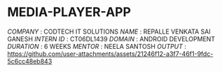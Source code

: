 # MEDIA-PLAYER-APP
*COMPANY* : CODTECH IT SOLUTIONS 
*NAME* : REPALLE VENKATA SAI GANESH
*INTERN ID* : CT06DL1439
*DOMAIN* : ANDROID DEVELOPMENT 
*DURATION* : 6 WEEKS
*MENTOR* : NEELA SANTOSH
*OUTPUT* : 
https://github.com/user-attachments/assets/21246f12-a3f7-46f1-9fdc-5c6cc48eb843

